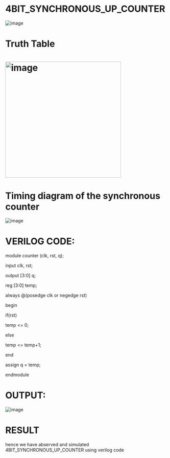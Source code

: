 # 4BIT_SYNCHRONOUS_UP_COUNTER

![image](https://github.com/RESMIRNAIR/4BIT_SYNCHRONOUS_UP_COUNTER/assets/154305926/4d676d34-2f12-420a-9c55-befa279f5ec0)

# Truth Table

# <img width="362" alt="image" src="https://github.com/RESMIRNAIR/4BIT_SYNCHRONOUS_UP_COUNTER/assets/154305926/2be84c5a-099f-4418-8d0b-ace34f734342">

# Timing diagram of the synchronous counter

![image](https://github.com/RESMIRNAIR/4BIT_SYNCHRONOUS_UP_COUNTER/assets/154305926/62c47758-b0a4-4fe0-842f-5c4245a88ff2)

# VERILOG CODE:

module counter (clk, rst, q);

input clk, rst;

output [3:0] q;

reg [3:0] temp;

always @(posedge clk or negedge rst)

begin

if(rst)

temp <= 0;

else

temp <= temp+1;

end

assign q = temp;

endmodule

# OUTPUT:

![image](https://github.com/nithin2134/4BIT_SYNCHRONOUS_UP_COUNTER/assets/160302970/322c7188-3550-4ff8-ad6b-eedb3ce9f895)
# RESULT
  hence we have abserved and simulated 4BIT_SYNCHRONOUS_UP_COUNTER using verilog code



